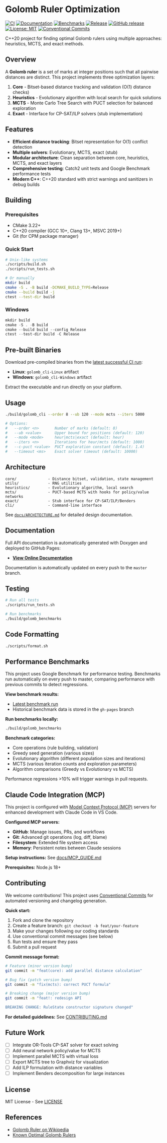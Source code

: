 # Golomb Ruler Optimization

[![CI](https://github.com/Gotman08/golomb/actions/workflows/ci.yml/badge.svg)](https://github.com/Gotman08/golomb/actions/workflows/ci.yml)
[![Documentation](https://github.com/Gotman08/golomb/actions/workflows/docs.yml/badge.svg)](https://github.com/Gotman08/golomb/actions/workflows/docs.yml)
[![Benchmarks](https://github.com/Gotman08/golomb/actions/workflows/benchmark.yml/badge.svg)](https://github.com/Gotman08/golomb/actions/workflows/benchmark.yml)
[![Release](https://github.com/Gotman08/golomb/actions/workflows/release.yml/badge.svg)](https://github.com/Gotman08/golomb/actions/workflows/release.yml)
[![GitHub release](https://img.shields.io/github/v/release/Gotman08/golomb)](https://github.com/Gotman08/golomb/releases/latest)
[![License: MIT](https://img.shields.io/badge/License-MIT-yellow.svg)](LICENSE)
[![Conventional Commits](https://img.shields.io/badge/Conventional%20Commits-1.0.0-yellow.svg)](https://conventionalcommits.org)

C++20 project for finding optimal Golomb rulers using multiple approaches: heuristics, MCTS, and exact methods.

## Overview

A **Golomb ruler** is a set of marks at integer positions such that all pairwise distances are distinct. This project implements three optimization layers:

1. **Core** - Bitset-based distance tracking and validation (O(1) distance checks)
2. **Heuristics** - Evolutionary algorithm with local search for quick solutions
3. **MCTS** - Monte Carlo Tree Search with PUCT selection for balanced exploration
4. **Exact** - Interface for CP-SAT/ILP solvers (stub implementation)

## Features

- **Efficient distance tracking**: Bitset representation for O(1) conflict detection
- **Multiple solvers**: Evolutionary, MCTS, exact (stub)
- **Modular architecture**: Clean separation between core, heuristics, MCTS, and exact layers
- **Comprehensive testing**: Catch2 unit tests and Google Benchmark performance tests
- **Modern C++**: C++20 standard with strict warnings and sanitizers in debug builds

## Building

### Prerequisites

- CMake 3.22+
- C++20 compiler (GCC 10+, Clang 13+, MSVC 2019+)
- Git (for CPM package manager)

### Quick Start

```bash
# Unix-like systems
./scripts/build.sh
./scripts/run_tests.sh

# Or manually
mkdir build
cmake -S . -B build -DCMAKE_BUILD_TYPE=Release
cmake --build build -j
ctest --test-dir build
```

### Windows

```powershell
mkdir build
cmake -S . -B build
cmake --build build --config Release
ctest --test-dir build -C Release
```

## Pre-built Binaries

Download pre-compiled binaries from the [latest successful CI run](https://github.com/Gotman08/golomb/actions/workflows/ci.yml):
- **Linux**: `golomb_cli-Linux` artifact
- **Windows**: `golomb_cli-Windows` artifact

Extract the executable and run directly on your platform.

## Usage

```bash
./build/golomb_cli --order 8 --ub 120 --mode mcts --iters 5000

# Options:
#   --order <n>       Number of marks (default: 8)
#   --ub <value>      Upper bound for positions (default: 120)
#   --mode <mode>     heur|mcts|exact (default: heur)
#   --iters <n>       Iterations for heur/mcts (default: 1000)
#   --c-puct <value>  PUCT exploration constant (default: 1.4)
#   --timeout <ms>    Exact solver timeout (default: 10000)
```

## Architecture

```
core/              - Distance bitset, validation, state management
utils/             - RNG utilities
heuristics/        - Evolutionary algorithm, local search
mcts/              - PUCT-based MCTS with hooks for policy/value networks
exact/             - Stub interface for CP-SAT/ILP/Benders
cli/               - Command-line interface
```

See [`docs/ARCHITECTURE.md`](docs/ARCHITECTURE.md) for detailed design documentation.

## Documentation

Full API documentation is automatically generated with Doxygen and deployed to GitHub Pages:
- **[View Online Documentation](https://gotman08.github.io/golomb/)**

Documentation is automatically updated on every push to the `master` branch.

## Testing

```bash
# Run all tests
./scripts/run_tests.sh

# Run benchmarks
./build/golomb_benchmarks
```

## Code Formatting

```bash
./scripts/format.sh
```

## Performance Benchmarks

This project uses Google Benchmark for performance testing. Benchmarks run automatically on every push to master, comparing performance with previous commits to detect regressions.

**View benchmark results:**
- [Latest benchmark run](https://github.com/Gotman08/golomb/actions/workflows/benchmark.yml)
- Historical benchmark data is stored in the `gh-pages` branch

**Run benchmarks locally:**
```bash
./build/golomb_benchmarks
```

**Benchmark categories:**
- Core operations (rule building, validation)
- Greedy seed generation (various sizes)
- Evolutionary algorithm (different population sizes and iterations)
- MCTS (various iteration counts and exploration parameters)
- Algorithm comparisons (Greedy vs Evolutionary vs MCTS)

Performance regressions >10% will trigger warnings in pull requests.

## Claude Code Integration (MCP)

This project is configured with [Model Context Protocol (MCP)](https://modelcontextprotocol.io/) servers for enhanced development with Claude Code in VS Code.

**Configured MCP servers:**
- **GitHub**: Manage issues, PRs, and workflows
- **Git**: Advanced git operations (log, diff, blame)
- **Filesystem**: Extended file system access
- **Memory**: Persistent notes between Claude sessions

**Setup instructions:** See [docs/MCP_GUIDE.md](docs/MCP_GUIDE.md)

**Prerequisites:** Node.js 18+

## Contributing

We welcome contributions! This project uses [Conventional Commits](https://conventionalcommits.org/) for automated versioning and changelog generation.

**Quick start:**
1. Fork and clone the repository
2. Create a feature branch: `git checkout -b feat/your-feature`
3. Make your changes following our coding standards
4. Use conventional commit messages (see below)
5. Run tests and ensure they pass
6. Submit a pull request

**Commit message format:**
```bash
# Feature (minor version bump)
git commit -m "feat(core): add parallel distance calculation"

# Bug fix (patch version bump)
git commit -m "fix(mcts): correct PUCT formula"

# Breaking change (major version bump)
git commit -m "feat!: redesign API

BREAKING CHANGE: RuleState constructor signature changed"
```

**For detailed guidelines:** See [CONTRIBUTING.md](CONTRIBUTING.md)

## Future Work

- [ ] Integrate OR-Tools CP-SAT solver for exact solving
- [ ] Add neural network policy/value for MCTS
- [ ] Implement parallel MCTS with virtual loss
- [ ] Export MCTS tree to Graphviz for visualization
- [ ] Add ILP formulation with distance variables
- [ ] Implement Benders decomposition for large instances

## License

MIT License - See [LICENSE](LICENSE)

## References

- [Golomb Ruler on Wikipedia](https://en.wikipedia.org/wiki/Golomb_ruler)
- [Known Optimal Golomb Rulers](http://www.research.ibm.com/people/s/shearer/grule.html)
